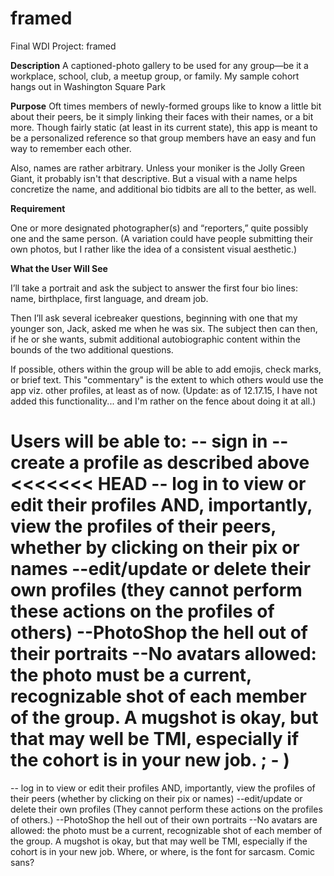 # framed
Final WDI Project: framed

**Description**
A captioned-photo gallery to be used for any group—be it a workplace, school, club, a meetup group, or family. My sample cohort hangs out in Washington Square Park

**Purpose**
Oft times members of newly-formed groups like to know a little bit about their peers, be it simply linking their faces with their names, or a bit more. Though fairly static (at least in its current state), this app is meant to be a personalized reference so that group members have an easy and fun way to remember each other.

Also, names are rather arbitrary. Unless your moniker is the Jolly Green Giant, it probably isn't that descriptive. But a visual with a name helps concretize the name, and additional bio tidbits are all to the better, as well.

**Requirement**

One or more designated photographer(s) and “reporters,” quite possibly one and the same person. (A variation could have people submitting their own photos, but I rather like the idea of a consistent visual aesthetic.)

**What the User Will See**

I’ll take a portrait and ask the subject to answer the first four bio lines: name, birthplace, first language, and dream job.

Then I’ll ask several icebreaker questions, beginning with one that my younger son, Jack, asked me when he was six. The subject then can then, if he or she wants, submit additional autobiographic content within the bounds of the two additional questions.

If possible, others within the group will be able to add emojis, check marks, or brief text. This "commentary" is the extent to which others would use the app viz. other profiles, at least as of now. (Update: as of 12.17.15, I have not added this functionality... and I'm rather on the fence about doing it at all.)

**Users will be able to:**
-- sign in
-- create a profile as described above
<<<<<<< HEAD
-- log in to view or edit their profiles AND, importantly, view the profiles of their peers, whether by clicking on their pix or names
--edit/update or delete their own profiles (they cannot perform these actions on the profiles of others)
--PhotoShop the hell out of their portraits
--No avatars allowed: the photo must be a current, recognizable shot of each member of the group. A mugshot is okay, but that may well be TMI, especially if the cohort is in your new job. ; - )
=======
-- log in to view or edit their profiles AND, importantly, view the profiles of their peers (whether by clicking on their pix or names)
--edit/update or delete their own profiles (They cannot perform these actions on the profiles of others.)
--PhotoShop the hell out of their own portraits
--No avatars are allowed: the photo must be a current, recognizable shot of each member of the group. A mugshot is okay, but that may well be TMI, especially if the cohort is in your new job. Where, or where, is the font for sarcasm. Comic sans?
